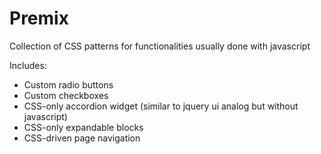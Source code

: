 Premix
======

Collection of CSS patterns for functionalities usually done with javascript


Includes:

- Custom radio buttons
- Custom checkboxes
- CSS-only accordion widget (similar to jquery ui analog but without javascript)
- CSS-only expandable blocks
- CSS-driven page navigation